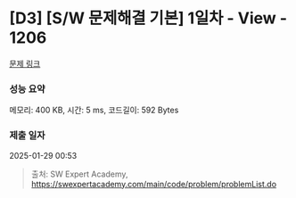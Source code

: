 # [D3] [S/W 문제해결 기본] 1일차 - View - 1206 

[문제 링크](https://swexpertacademy.com/main/code/problem/problemDetail.do?contestProbId=AV134DPqAA8CFAYh) 

### 성능 요약

메모리: 400 KB, 시간: 5 ms, 코드길이: 592 Bytes

### 제출 일자

2025-01-29 00:53



> 출처: SW Expert Academy, https://swexpertacademy.com/main/code/problem/problemList.do